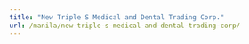 ```yaml
---
title: "New Triple S Medical and Dental Trading Corp."
url: /manila/new-triple-s-medical-and-dental-trading-corp/
---
```

